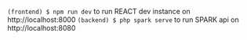 `(frontend) $ npm run dev` to run REACT dev instance on http://localhost:8000
`(backend) $ php spark serve` to run SPARK api on http://localhost:8080
